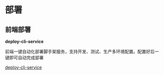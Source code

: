# 部署

## 前端部署

**deploy-cli-service**

前端一键自动化部署脚手架服务，支持开发、测试、生产多环境配置。配置好后一键即可自动完成部署

[deploy-cli-service](https://github.com/fuchengwei/deploy-cli-service)